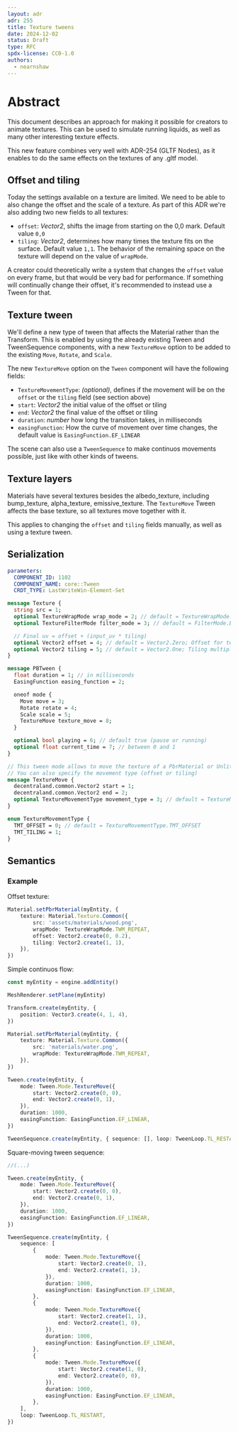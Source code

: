 ```yaml
---
layout: adr
adr: 255
title: Texture tweens
date: 2024-12-02
status: Draft
type: RFC
spdx-license: CC0-1.0
authors:
  - nearnshaw
---
```


# Abstract

This document describes an approach for making it possible for creators to animate textures. This can be used to simulate running liquids, as well as many other interesting texture effects.

This new feature combines very well with ADR-254 (GLTF Nodes), as it enables to do the same effects on the textures of any .gltf model.

## Offset and tiling

Today the settings available on a texture are limited. We need to be able to also change the offset and the scale of a texture. As part of this ADR we're also adding two new fields to all textures:

- `offset`: _Vector2_, shifts the image from starting on the 0,0 mark. Default value `0,0`
- `tiling`: _Vector2_, determines how many times the texture fits on the surface. Default value `1,1`. The behavior of the remaining space on the texture will depend on the value of `wrapMode`.

A creator could theoretically write a system that changes the `offset` value on every frame, but that would be very bad for performance. If something will continually change their offset, it's recommended to instead use a Tween for that.

## Texture tween

We'll define a new type of tween that affects the Material rather than the Transform. This is enabled by using the already existing Tween and TweenSequence components, with a new `TextureMove` option to be added to the existing `Move`, `Rotate`, and `Scale`.

The new `TextureMove` option on the `Tween` component will have the following fields:

- `TextureMovementType`: _(optional)_, defines if the movement will be on the `offset` or the `tiling` field (see section above)
- `start`: _Vector2_ the initial value of the offset or tiling
- `end`: _Vector2_ the final value of the offset or tiling
- `duration`: _number_ how long the transition takes, in milliseconds
- `easingFunction`: How the curve of movement over time changes, the default value is `EasingFunction.EF_LINEAR`

The scene can also use a `TweenSequence` to make continuos movements possible, just like with other kinds of tweens.

## Texture layers

Materials have several textures besides the albedo_texture, including bump_texture, alpha_texture, emissive_texture. The `TextureMove` Tween affects the base texture, so all textures move together with it.

This applies to changing the `offset` and `tiling` fields manually, as well as using a texture tween.

## Serialization

```yaml
parameters:
  COMPONENT_ID: 1102
  COMPONENT_NAME: core::Tween
  CRDT_TYPE: LastWriteWin-Element-Set
```

```protobuf
message Texture {
  string src = 1;
  optional TextureWrapMode wrap_mode = 2; // default = TextureWrapMode.Clamp
  optional TextureFilterMode filter_mode = 3; // default = FilterMode.Bilinear

  // Final uv = offset + (input_uv * tiling)
  optional Vector2 offset = 4; // default = Vector2.Zero; Offset for texture positioning, only works for the texture property in PbrMaterial or UnlitMaterial.
  optional Vector2 tiling = 5; // default = Vector2.One; Tiling multiplier for texture repetition, only works for the texture property in PbrMaterial or UnlitMaterial.
}

message PBTween {
  float duration = 1; // in milliseconds
  EasingFunction easing_function = 2;

  oneof mode {
    Move move = 3;
    Rotate rotate = 4;
    Scale scale = 5;
    TextureMove texture_move = 8;
  }

  optional bool playing = 6; // default true (pause or running)
  optional float current_time = 7; // between 0 and 1
}

// This tween mode allows to move the texture of a PbrMaterial or UnlitMaterial.
// You can also specify the movement type (offset or tiling)
message TextureMove {
  decentraland.common.Vector2 start = 1;
  decentraland.common.Vector2 end = 2;
  optional TextureMovementType movement_type = 3; // default = TextureMovementType.TMT_OFFSET
}

enum TextureMovementType {
  TMT_OFFSET = 0; // default = TextureMovementType.TMT_OFFSET
  TMT_TILING = 1;
}
```

## Semantics

### Example

Offset texture:

```ts
Material.setPbrMaterial(myEntity, {
	texture: Material.Texture.Common({
		src: 'assets/materials/wood.png',
		wrapMode: TextureWrapMode.TWM_REPEAT,
		offset: Vector2.create(0, 0.2),
		tiling: Vector2.create(1, 1),
	}),
})
```

Simple continuos flow:

```ts
const myEntity = engine.addEntity()

MeshRenderer.setPlane(myEntity)

Transform.create(myEntity, {
	position: Vector3.create(4, 1, 4),
})

Material.setPbrMaterial(myEntity, {
	texture: Material.Texture.Common({
		src: 'materials/water.png',
		wrapMode: TextureWrapMode.TWM_REPEAT,
	}),
})

Tween.create(myEntity, {
	mode: Tween.Mode.TextureMove({
		start: Vector2.create(0, 0),
		end: Vector2.create(0, 1),
	}),
	duration: 1000,
	easingFunction: EasingFunction.EF_LINEAR,
})

TweenSequence.create(myEntity, { sequence: [], loop: TweenLoop.TL_RESTART })
```

Square-moving tween sequence:

```ts
//(...)

Tween.create(myEntity, {
	mode: Tween.Mode.TextureMove({
		start: Vector2.create(0, 0),
		end: Vector2.create(0, 1),
	}),
	duration: 1000,
	easingFunction: EasingFunction.EF_LINEAR,
})

TweenSequence.create(myEntity, {
	sequence: [
		{
			mode: Tween.Mode.TextureMove({
				start: Vector2.create(0, 1),
				end: Vector2.create(1, 1),
			}),
			duration: 1000,
			easingFunction: EasingFunction.EF_LINEAR,
		},
		{
			mode: Tween.Mode.TextureMove({
				start: Vector2.create(1, 1),
				end: Vector2.create(1, 0),
			}),
			duration: 1000,
			easingFunction: EasingFunction.EF_LINEAR,
		},
		{
			mode: Tween.Mode.TextureMove({
				start: Vector2.create(1, 0),
				end: Vector2.create(0, 0),
			}),
			duration: 1000,
			easingFunction: EasingFunction.EF_LINEAR,
		},
	],
	loop: TweenLoop.TL_RESTART,
})
```
